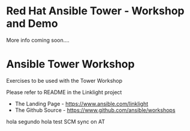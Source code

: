 # Red Hat Ansible Tower - Workshop and Demo

More info coming soon....


# Ansible Tower Workshop

Exercises to be used with the Tower Workshop

Please refer to README in the Linklight project
- The Landing Page - https://www.ansible.com/linklight
- The Github Source - https://www.github.com/ansible/workshops

hola segundo hola
test SCM sync on AT
